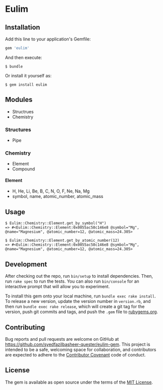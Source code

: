 # Eulim

## Installation

Add this line to your application's Gemfile:

```ruby
gem 'eulim'
```

And then execute:

    $ bundle

Or install it yourself as:

    $ gem install eulim

## Modules

* Structrues
* Chemistry

### Structures
* Pipe

### Chemistry

* Element
* Compound

#### Element

* H, He, Li, Be, B, C, N, O, F, Ne, Na, Mg
* symbol, name, atomic_number, atomic_mass

## Usage

	$ Eulim::Chemistry::Element.get_by_symbol("H")
	=> #<Eulim::Chemistry::Element:0x0055ac58c146e8 @symbol="Mg", @name="Magnesium", @atomic_number=12, @atomic_mass=24.305>

	$ Eulim::Chemistry::Element.get_by_atomic_number(12)
	=> #<Eulim::Chemistry::Element:0x0055ac58c146e8 @symbol="Mg", @name="Magnesium", @atomic_number=12, @atomic_mass=24.305>


## Development

After checking out the repo, run `bin/setup` to install dependencies. Then, run `rake spec` to run the tests. You can also run `bin/console` for an interactive prompt that will allow you to experiment.

To install this gem onto your local machine, run `bundle exec rake install`. To release a new version, update the version number in `version.rb`, and then run `bundle exec rake release`, which will create a git tag for the version, push git commits and tags, and push the `.gem` file to [rubygems.org](https://rubygems.org).

## Contributing

Bug reports and pull requests are welcome on GitHub at https://github.com/syedfazilbasheer-quester/eulim-gem. This project is intended to be a safe, welcoming space for collaboration, and contributors are expected to adhere to the [Contributor Covenant](http://contributor-covenant.org) code of conduct.


## License

The gem is available as open source under the terms of the [MIT License](http://opensource.org/licenses/MIT).

